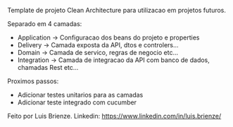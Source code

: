Template de projeto Clean Architecture para utilizacao em projetos futuros.

Separado em 4 camadas:
   *  Application -> Configuracao dos beans do projeto e properties
   *  Delivery -> Camada exposta da API, dtos e controlers...
   *  Domain -> Camada de servico, regras de negocio etc...
   *  Integration -> Camada de integracao da API com banco de dados, chamadas Rest etc...
  
Proximos passos:

*  Adicionar testes unitarios para as camadas
*  Adicionar teste integrado com cucumber

Feito por Luis Brienze. 
Linkedin: https://www.linkedin.com/in/luis.brienze/

